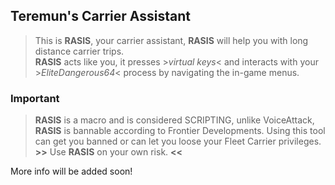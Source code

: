 ﻿## Teremun's Carrier Assistant
> This is **RASIS**, your carrier assistant, **RASIS** will help you with long distance carrier trips.
> \
> **RASIS** acts like you, it presses >*virtual keys*< and interacts with your >*EliteDangerous64*< process by navigating the in-game menus.


### Important
> **RASIS** is a macro and is considered SCRIPTING, unlike VoiceAttack, **RASIS** is bannable according to Frontier Developments. Using this tool can get you banned or can let you loose your Fleet Carrier privileges.
> \
> **>>** Use **RASIS** on your own risk. **<<**

More info will be added soon!
